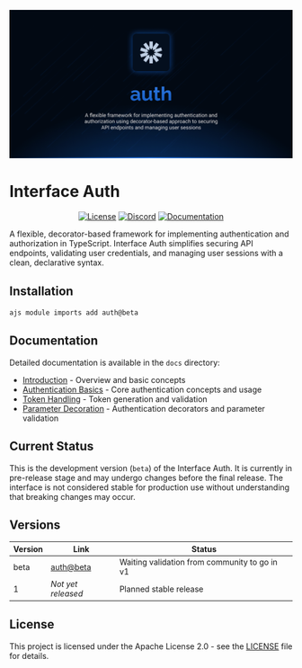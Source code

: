 ![Auth](.github/social-card.png)

# Interface Auth

<div align="center">
<a href="./LICENSE"><img alt="License" src="https://img.shields.io/badge/License-Apache_2.0-blue.svg?style=for-the-badge&labelColor=000000"></a>
<a href="https://discord.gg/C2G8QW63"><img src="https://img.shields.io/badge/Discord-18181B?logo=discord&style=for-the-badge&color=000000" alt="Discord"></a>
<a href="./docs/1.introduction.md"><img src="https://img.shields.io/badge/Docs-18181B?style=for-the-badge&color=000000" alt="Documentation"></a>
</div>

A flexible, decorator-based framework for implementing authentication and authorization in TypeScript. Interface Auth simplifies securing API endpoints, validating user credentials, and managing user sessions with a clean, declarative syntax.

## Installation

```bash
ajs module imports add auth@beta
```

## Documentation

Detailed documentation is available in the `docs` directory:

- [Introduction](./docs/1.introduction.md) - Overview and basic concepts
- [Authentication Basics](./docs/2.authentication.md) - Core authentication concepts and usage
- [Token Handling](./docs/3.token-handling.md) - Token generation and validation
- [Parameter Decoration](./docs/4.parameter-decoration.md) - Authentication decorators and parameter validation

## Current Status

This is the development version (`beta`) of the Interface Auth. It is currently in pre-release stage and may undergo changes before the final release. The interface is not considered stable for production use without understanding that breaking changes may occur.

## Versions

| Version | Link                                                                                     | Status                                        |
| ------- | ---------------------------------------------------------------------------------------- | --------------------------------------------- |
| beta    | [auth@beta](https://github.com/AntelopeJS/auth-jwt/tree/main/.antelope/output/auth/beta) | Waiting validation from community to go in v1 |
| 1       | _Not yet released_                                                                       | Planned stable release                        |

## License

This project is licensed under the Apache License 2.0 - see the [LICENSE](LICENSE) file for details.
